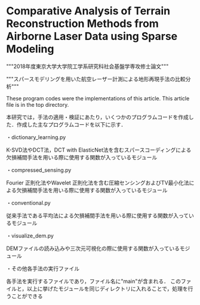 # Comparative Analysis of Terrain Reconstruction Methods from Airborne Laser Data using Sparse Modeling

"""2018年度東京大学大学院工学系研究科社会基盤学専攻修士論文"""

"""スパースモデリングを用いた航空レーザー計測による地形再現手法の比較分析"""


These program codes were the implementations of this article.
This article file is in the top directory.

本研究では，手法の適用・検証にあたり，いくつかのプログラムコードを作成した．作成した主なプログラムコードを以下に示す．

・dictionary_learning.py

K-SVD法やDCT法，DCT with ElasticNet法を含むスパースコーディングによる欠損補間手法を用いる際に使用する関数が入っているモジュール


・compressed_sensing.py

Fourier 正則化法やWavelet 正則化法を含む圧縮センシングおよびTV最小化法による欠損補間手法を用いる際に使用する関数が入っているモジュール


・conventional.py

従来手法である平均法による欠損補間手法を用いる際に使用する関数が入っているモジュール


・visualize_dem.py

DEMファイルの読み込みや三次元可視化の際に使用する関数が入っているモジュール


・その他各手法の実行ファイル

各手法を実行するファイルであり，ファイル名に"main"が含まれる．
このファイルと，以上に挙げたモジュールを同じディレクトリに入れることで，処理を行うことができる



